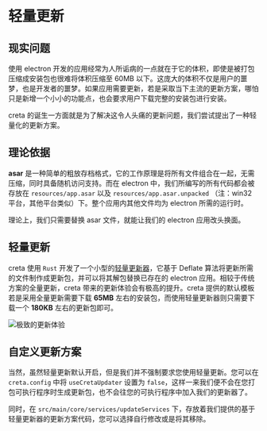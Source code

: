 # 轻量更新

## 现实问题

使用 electron 开发的应用经常为人所诟病的一点就在于它的体积，即使是被打包压缩成安装包也很难将体积压缩至 60MB 以下。这庞大的体积不仅是用户的噩梦，也是开发者的噩梦。如果应用需要更新，若是采取当下主流的更新方案，哪怕只是新增一个小小的功能点，也会要求用户下载完整的安装包进行安装。

creta 的诞生一方面就是为了解决这令人头痛的更新问题，我们尝试提出了一种轻量化的更新方案。

## 理论依据

**asar** 是一种简单的粗放存档格式，它的工作原理是将所有文件组合在一起，无需压缩，同时具备随机访问支持。而在 electron 中，我们所编写的所有代码都会被存放在 `resources/app.asar` 以及 `resources/app.asar.unpacked` （注：win32 平台，其他平台类似）下。整个应用内其他文件均为 electron 所需的运行时。

理论上，我们只需要替换 asar 文件，就能让我们的 electron 应用改头换面。

## 轻量更新

creta 使用 `Rust` 开发了一个小型的[轻量更新器](https://github.com/ch1ny/creta/tree/master/creta-updater)，它基于 Deflate 算法将更新所需的文件制作成更新包，并可以将其解包替换已存在的 electron 应用。相较于传统方案的全量更新，creta 带来的更新体验会有极高的提升。creta 提供的默认模板若是采用全量更新需要下载 **65MB** 左右的安装包，而使用轻量更新器则只需要下载一个 **180KB** 左右的更新包即可。

![极致的更新体验](/assets/unbelievable-eup.webp)

## 自定义更新方案

当然，虽然轻量更新默认开启，但是我们并不强制要求您使用轻量更新。您可以在 `creta.config` 中将 `useCretaUpdater` 设置为 `false`，这样一来我们便不会在您打包可执行程序时生成更新包，也不会往您的可执行程序中加入我们的更新器了。

同时，在 `src/main/core/services/updateServices` 下，存放着我们提供的基于轻量更新器的更新方案代码，您可以选择自行修改或是将其移除。
